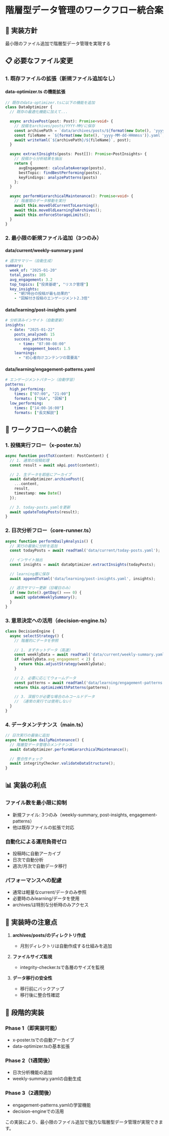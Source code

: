 # 階層型データ管理のワークフロー統合案

## 🎯 実装方針
最小限のファイル追加で階層型データ管理を実現する

## 📋 必要なファイル変更

### 1. 既存ファイルの拡張（新規ファイル追加なし）

#### data-optimizer.ts の機能拡張
```typescript
// 既存のdata-optimizer.tsに以下の機能を追加
class DataOptimizer {
  // 既存の最適化機能に加えて...
  
  async archivePost(post: Post): Promise<void> {
    // 投稿をarchives/posts/YYYY-MM/に保存
    const archivePath = `data/archives/posts/${format(new Date(), 'yyyy-MM')}`;
    const fileName = `${format(new Date(), 'yyyy-MM-dd-HHmmss')}.yaml`;
    await writeYaml(`${archivePath}/${fileName}`, post);
  }
  
  async extractInsights(posts: Post[]): Promise<PostInsights> {
    // 投稿から分析結果を抽出
    return {
      avgEngagement: calculateAverage(posts),
      bestTopic: findBestPerforming(posts),
      keyFindings: analyzePatterns(posts)
    };
  }
  
  async performHierarchicalMaintenance(): Promise<void> {
    // 階層間のデータ移動を実行
    await this.moveOldCurrentToLearning();
    await this.moveOldLearningToArchives();
    await this.enforceStorageLimits();
  }
}
```

### 2. 最小限の新規ファイル追加（3つのみ）

#### data/current/weekly-summary.yaml
```yaml
# 週次サマリー（自動生成）
summary:
  week_of: "2025-01-20"
  total_posts: 105
  avg_engagement: 3.2
  top_topics: ["投資基礎", "リスク管理"]
  key_insights:
    - "朝7時台の投稿が最も効果的"
    - "図解付き投稿のエンゲージメント2.3倍"
```

#### data/learning/post-insights.yaml
```yaml
# 分析済みインサイト（自動更新）
insights:
  - date: "2025-01-22"
    posts_analyzed: 15
    success_patterns:
      - time: "07:00-08:00"
        engagement_boost: 1.5
    learnings:
      - "初心者向けコンテンツの需要高"
```

#### data/learning/engagement-patterns.yaml
```yaml
# エンゲージメントパターン（自動学習）
patterns:
  high_performing:
    times: ["07:00", "21:00"]
    formats: ["Q&A", "図解"]
  low_performing:
    times: ["14:00-16:00"]
    formats: ["長文解説"]
```

## 🔄 ワークフローへの統合

### 1. 投稿実行フロー（x-poster.ts）
```typescript
async function postToX(content: PostContent) {
  // 1. 通常の投稿処理
  const result = await xApi.post(content);
  
  // 2. 生データを即座にアーカイブ
  await dataOptimizer.archivePost({
    ...content,
    result,
    timestamp: new Date()
  });
  
  // 3. today-posts.yamlを更新
  await updateTodayPosts(result);
}
```

### 2. 日次分析フロー（core-runner.ts）
```typescript
async function performDailyAnalysis() {
  // 実行の最後に分析を追加
  const todayPosts = await readYaml('data/current/today-posts.yaml');
  
  // インサイト抽出
  const insights = await dataOptimizer.extractInsights(todayPosts);
  
  // learning層に保存
  await appendToYaml('data/learning/post-insights.yaml', insights);
  
  // 週次サマリー更新（日曜日のみ）
  if (new Date().getDay() === 0) {
    await updateWeeklySummary();
  }
}
```

### 3. 意思決定への活用（decision-engine.ts）
```typescript
class DecisionEngine {
  async selectStrategy() {
    // 階層的にデータを参照
    
    // 1. まずホットデータ（高速）
    const weeklyData = await readYaml('data/current/weekly-summary.yaml');
    if (weeklyData.avg_engagement < 2) {
      return this.adjustStrategy(weeklyData);
    }
    
    // 2. 必要に応じてウォームデータ
    const patterns = await readYaml('data/learning/engagement-patterns.yaml');
    return this.optimizeWithPatterns(patterns);
    
    // 3. 深掘りが必要な場合のみコールドデータ
    // （通常の実行では使用しない）
  }
}
```

### 4. データメンテナンス（main.ts）
```typescript
// 日次実行の最後に追加
async function dailyMaintenance() {
  // 階層型データ管理のメンテナンス
  await dataOptimizer.performHierarchicalMaintenance();
  
  // 整合性チェック
  await integrityChecker.validateDataStructure();
}
```

## 📊 実装の利点

### ファイル数を最小限に抑制
- 新規ファイル: 3つのみ（weekly-summary, post-insights, engagement-patterns）
- 他は既存ファイルの拡張で対応

### 自動化による運用負荷ゼロ
- 投稿時に自動アーカイブ
- 日次で自動分析
- 週次/月次で自動データ移行

### パフォーマンスへの配慮
- 通常は軽量なcurrent/データのみ参照
- 必要時のみlearning/データを使用
- archives/は特別な分析時のみアクセス

## 🚨 実装時の注意点

1. **archives/posts/のディレクトリ作成**
   - 月別ディレクトリは自動作成する仕組みを追加

2. **ファイルサイズ監視**
   - integrity-checker.tsで各層のサイズを監視

3. **データ移行の安全性**
   - 移行前にバックアップ
   - 移行後に整合性確認

## 📅 段階的実装

### Phase 1（即実装可能）
- x-poster.tsでの自動アーカイブ
- data-optimizer.tsの基本拡張

### Phase 2（1週間後）
- 日次分析機能の追加
- weekly-summary.yamlの自動生成

### Phase 3（2週間後）
- engagement-patterns.yamlの学習機能
- decision-engineでの活用

この実装により、最小限のファイル追加で強力な階層型データ管理が実現できます。